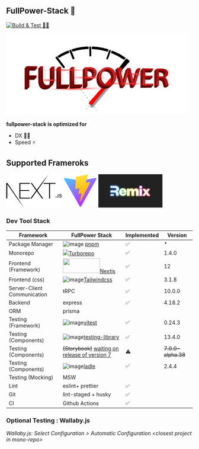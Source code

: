## FullPower-Stack 💪

[![Build & Test 👷‍♂️](https://github.com/kaminskypavel/fullpower-stack/actions/workflows/ci.yml/badge.svg)](https://github.com/kaminskypavel/fullpower-stack/actions/workflows/ci.yml)

![logo](./docs/logo.png)

**fullpower-stack is optimized for**

- DX 🧑‍💻
- Speed ⚡

## Supported Frameroks

[<img src="./docs/apps/nextjs.svg" height="90">](./apps/nextjs/) [<img src="./docs/apps/vite.svg" height="90">](./apps/vite/) [<img src="./docs/apps/remix.png" height="90">](./apps/remix/)

### Dev Tool Stack

| Framework                   | FullPower Stack                                                                                                                                                                                | Implemented | Version            |
| --------------------------- | ---------------------------------------------------------------------------------------------------------------------------------------------------------------------------------------------- | ----------- | ------------------ |
| Package Manager             | ![image](https://user-images.githubusercontent.com/4253088/196271039-0b998d0d-5867-47bf-a627-e36825175aeb.png) [pnpm](https://pnpm.io/)                                                        | ✅          | \*                 |
| Monorepo                    | <img src="https://user-images.githubusercontent.com/4253088/196269627-8da367d0-5e1a-40a6-b261-d0f4e00498c1.png" height="40">[Turborepo](https://turborepo.org/docs)                            | ✅          | 1.4.0              |
| Frontend (Framework)        | <img src="https://user-images.githubusercontent.com/4253088/196269841-32444c2d-7798-471d-8c7d-455323680297.png" width="100vw" height="40">[Nextjs](https://nextjs.org/docs/getting-started)    | ✅          | 12                 |
| Frontend (css)              | ![image](https://user-images.githubusercontent.com/4253088/196271439-de4d436c-fb47-4a7e-84a6-fcc01d86026b.png)[Tailwindcss](https://tailwindcss.com/docs/installation)                         | ✅          | 3.1.8              |
| Server-Client Communication | tRPC                                                                                                                                                                                           |✅ | 10.0.0
| Backend                     | express                                                                                                                                                                                        | ✅ |4.18.2
| ORM                         | prisma                                                                                                                                                                                         |
| Testing (Framework)         | ![image](https://user-images.githubusercontent.com/4253088/196270525-cea1d088-d329-4dba-879d-5e48ef779544.png)[vitest](https://vitest.dev/)                                                    | ✅          | 0.24.3             |
| Testing (Components)        | ![image](https://user-images.githubusercontent.com/4253088/196271647-0265eca3-61e4-44c2-8641-fabdb07e875f.png)[testing-library](https://testing-library.com/docs/react-testing-library/intro/) | ✅          | 13.4.0             |
| Testing (Components)        | ~~[Storybook]~~ [waiting on release of version 7](https://storybook.js.org/blog/first-class-vite-support-in-storybook/)                                                                        | ⚠️          | ~~7.0.0-alpha.38~~ |
| Testing (Components)        | ![image](https://user-images.githubusercontent.com/4253088/196270689-6216be78-82a5-4800-b3ee-81fe47792360.png)[ladle](https://ladle.dev/docs/)                                                 | ✅          | 2.4.4              |
| Testing (Mocking)           | MSW                                                                                                                                                                                            |
| Lint                        | eslint+ prettier                                                                                                                                                                               | ✅
| Git                         | lint-staged + husky                                                                                                                                                                            | ✅
| CI                          | Github Actions                                                                                                                                                                                 | ✅

### Optional Testing : Wallaby.js

_Wallaby.js: Select Configuration > Automatic Configuration \<closest project in mono-repo\>_
